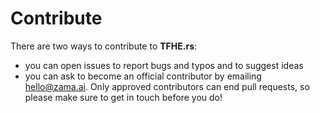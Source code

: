 # Contribute

There are two ways to contribute to **TFHE.rs**:

* you can open issues to report bugs and typos and to suggest ideas
* you can ask to become an official contributor by emailing hello@zama.ai. Only approved contributors can  end pull requests, so please make sure to get in touch before you do!
